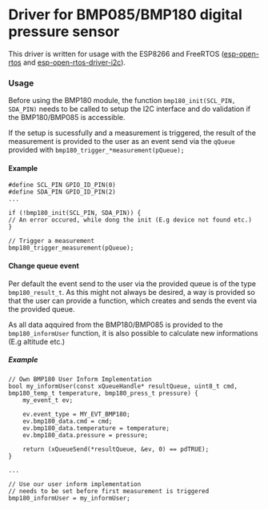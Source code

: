# Driver for BMP085/BMP180 digital pressure sensor

This driver is written for usage with the ESP8266 and FreeRTOS ([esp-open-rtos](https://github.com/SuperHouse/esp-open-rtos) and [esp-open-rtos-driver-i2c](https://github.com/kanflo/esp-open-rtos-driver-i2c)).

### Usage

Before using the BMP180 module, the function `bmp180_init(SCL_PIN, SDA_PIN)` needs to be called to setup the I2C interface and do validation if the BMP180/BMP085 is accessible.

If the setup is sucessfully and a measurement is triggered, the result of the measurement is provided to the user as an event send via the `qQueue` provided with `bmp180_trigger_*measurement(pQueue);` 

#### Example 

```
#define SCL_PIN GPIO_ID_PIN(0)
#define SDA_PIN GPIO_ID_PIN(2)
...

if (!bmp180_init(SCL_PIN, SDA_PIN)) {
// An error occured, while dong the init (E.g device not found etc.)
}

// Trigger a measurement
bmp180_trigger_measurement(pQueue);

```

#### Change queue event

Per default the event send to the user via the provided queue is of the type `bmp180_result_t`. As this might not always be desired, a way is provided so that the user can provide a function, which creates and sends the event via the provided queue.

As all data aqquired from the BMP180/BMP085 is provided to the `bmp180_informUser` function, it is also possible to calculate new informations (E.g altitude etc.)

##### Example

```
// Own BMP180 User Inform Implementation
bool my_informUser(const xQueueHandle* resultQueue, uint8_t cmd, bmp180_temp_t temperature, bmp180_press_t pressure) {
	my_event_t ev;

	ev.event_type = MY_EVT_BMP180;
	ev.bmp180_data.cmd = cmd;
	ev.bmp180_data.temperature = temperature;
	ev.bmp180_data.pressure = pressure;

	return (xQueueSend(*resultQueue, &ev, 0) == pdTRUE);
}

...

// Use our user inform implementation
// needs to be set before first measurement is triggered
bmp180_informUser = my_informUser;


``` 

